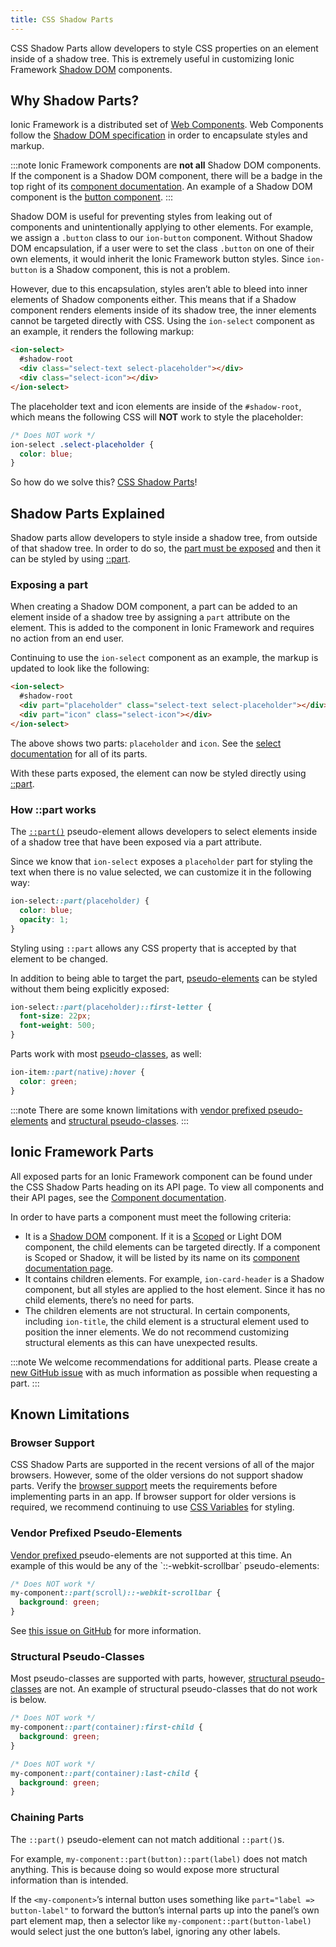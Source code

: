 ```yaml
---
title: CSS Shadow Parts
---
```


<head>
  <title>CSS Shadow Parts - Style CSS Properties Inside of A Shadow Tree</title>
  <meta
    name="description"
    content="CSS Shadow Parts allow developers to style CSS properties on elements inside of a shadow tree. Read to learn more about customizing Ionic Shadow DOM components."
  />
</head>

CSS Shadow Parts allow developers to style CSS properties on an element inside of a shadow tree. This is extremely useful in customizing Ionic Framework <a href="https://developer.mozilla.org/en-US/docs/Web/Web_Components/Using_shadow_DOM" target="_blank" rel="noopener noreferrer">Shadow DOM</a> components.

## Why Shadow Parts?

Ionic Framework is a distributed set of <a href="https://developer.mozilla.org/en-US/docs/Web/Web_Components" target="_blank" rel="noopener noreferrer">Web Components</a>. Web Components follow the <a href="https://w3c.github.io/webcomponents/spec/shadow/" target="_blank" rel="noopener noreferrer">Shadow DOM specification</a> in order to encapsulate styles and markup.

:::note
Ionic Framework components are **not all** Shadow DOM components. If the component is a Shadow DOM component, there will be a badge in the top right of its [component documentation](../components.md). An example of a Shadow DOM component is the [button component](../api/button.md).
:::

Shadow DOM is useful for preventing styles from leaking out of components and unintentionally applying to other elements. For example, we assign a `.button` class to our `ion-button` component. Without Shadow DOM encapsulation, if a user were to set the class `.button` on one of their own elements, it would inherit the Ionic Framework button styles. Since `ion-button` is a Shadow component, this is not a problem.

However, due to this encapsulation, styles aren’t able to bleed into inner elements of Shadow components either. This means that if a Shadow component renders elements inside of its shadow tree, the inner elements cannot be targeted directly with CSS. Using the `ion-select` component as an example, it renders the following markup:

```html
<ion-select>
  #shadow-root
  <div class="select-text select-placeholder"></div>
  <div class="select-icon"></div>
</ion-select>
```

The placeholder text and icon elements are inside of the `#shadow-root`, which means the following CSS will **NOT** work to style the placeholder:

```css
/* Does NOT work */
ion-select .select-placeholder {
  color: blue;
}
```

So how do we solve this? [CSS Shadow Parts](#shadow-parts-explained)!

## Shadow Parts Explained

Shadow parts allow developers to style inside a shadow tree, from outside of that shadow tree. In order to do so, the [part must be exposed](#exposing-a-part) and then it can be styled by using [::part](#how-part-works).

### Exposing a part

When creating a Shadow DOM component, a part can be added to an element inside of a shadow tree by assigning a `part` attribute on the element. This is added to the component in Ionic Framework and requires no action from an end user.

Continuing to use the `ion-select` component as an example, the markup is updated to look like the following:

```html
<ion-select>
  #shadow-root
  <div part="placeholder" class="select-text select-placeholder"></div>
  <div part="icon" class="select-icon"></div>
</ion-select>
```

The above shows two parts: `placeholder` and `icon`. See the [select documentation](../api/select.md#css-shadow-parts) for all of its parts.

With these parts exposed, the element can now be styled directly using [::part](#how-part-works).

### How ::part works

The <a href="https://developer.mozilla.org/en-US/docs/Web/CSS/::part" target="_blank" rel="noopener noreferrer">`::part()`</a> pseudo-element allows developers to select elements inside of a shadow tree that have been exposed via a part attribute.

Since we know that `ion-select` exposes a `placeholder` part for styling the text when there is no value selected, we can customize it in the following way:

```css
ion-select::part(placeholder) {
  color: blue;
  opacity: 1;
}
```

Styling using `::part` allows any CSS property that is accepted by that element to be changed.

In addition to being able to target the part, <a href="https://developer.mozilla.org/en-US/docs/Web/CSS/Pseudo-elements" target="_blank" rel="noopener noreferrer">pseudo-elements</a> can be styled without them being explicitly exposed:

```css
ion-select::part(placeholder)::first-letter {
  font-size: 22px;
  font-weight: 500;
}
```

Parts work with most <a href="https://developer.mozilla.org/en-US/docs/Web/CSS/Pseudo-classes" target="_blank" rel="noopener noreferrer">pseudo-classes</a>, as well:

```css
ion-item::part(native):hover {
  color: green;
}
```

:::note
There are some known limitations with [vendor prefixed pseudo-elements](#vendor-prefixed-pseudo-elements) and [structural pseudo-classes](#structural-pseudo-classes).
:::

## Ionic Framework Parts

All exposed parts for an Ionic Framework component can be found under the CSS Shadow Parts heading on its API page. To view all components and their API pages, see the [Component documentation](../components.md).

In order to have parts a component must meet the following criteria:

- It is a [Shadow DOM](../reference/glossary.md#shadow) component. If it is a [Scoped](../reference/glossary.md#scoped) or Light DOM component, the child elements can be targeted directly. If a component is Scoped or Shadow, it will be listed by its name on its [component documentation page](../components.md).
- It contains children elements. For example, `ion-card-header` is a Shadow component, but all styles are applied to the host element. Since it has no child elements, there’s no need for parts.
- The children elements are not structural. In certain components, including `ion-title`, the child element is a structural element used to position the inner elements. We do not recommend customizing structural elements as this can have unexpected results.

:::note
We welcome recommendations for additional parts. Please create a <a href="https://github.com/ionic-team/ionic-framework/issues/new?assignees=&labels=&template=feature_request.md&title=feat%3A+" target="_blank" rel="noopener noreferrer">new GitHub issue</a> with as much information as possible when requesting a part.
:::

## Known Limitations

### Browser Support

CSS Shadow Parts are supported in the recent versions of all of the major browsers. However, some of the older versions do not support shadow parts. Verify the <a href="https://caniuse.com/#feat=mdn-css_selectors_part" target="_blank" rel="noopener noreferrer">browser support</a> meets the requirements before implementing parts in an app. If browser support for older versions is required, we recommend continuing to use [CSS Variables](/docs/guide/theming/css-variables.md) for styling.

### Vendor Prefixed Pseudo-Elements

<p>
<a href="https://developer.mozilla.org/en-US/docs/Glossary/Vendor_Prefix" target="_blank" rel="noopener noreferrer">
  Vendor prefixed
</a> pseudo-elements are not supported at this time. An example of this would be any of the `::-webkit-scrollbar` pseudo-elements:
</p>

```css
/* Does NOT work */
my-component::part(scroll)::-webkit-scrollbar {
  background: green;
}
```

See <a href="https://github.com/w3c/csswg-drafts/issues/4530" target="_blank" rel="noopener noreferrer">this issue on GitHub</a> for more information.

### Structural Pseudo-Classes

Most pseudo-classes are supported with parts, however, <a href="https://www.w3.org/TR/selectors-4/#structural-pseudos" target="_blank" rel="noopener noreferrer">structural pseudo-classes</a> are not. An example of structural pseudo-classes that do not work is below.

```css
/* Does NOT work */
my-component::part(container):first-child {
  background: green;
}

/* Does NOT work */
my-component::part(container):last-child {
  background: green;
}
```

### Chaining Parts

The `::part()` pseudo-element can not match additional `::part()`s.

For example, `my-component::part(button)::part(label)` does not match anything. This is because doing so would expose more structural information than is intended.

If the `<my-component>`’s internal button uses something like `part="label => button-label"` to forward the button’s internal parts up into the panel’s own part element map, then a selector like `my-component::part(button-label)` would select just the one button’s label, ignoring any other labels.
